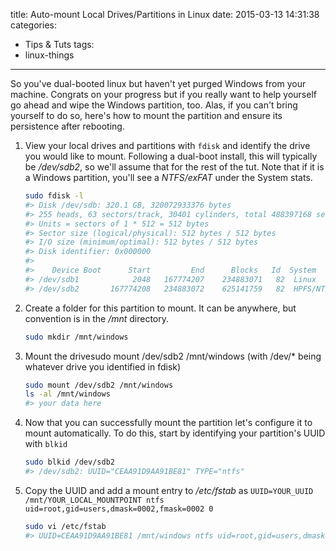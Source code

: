 title: Auto-mount Local Drives/Partitions in Linux
date: 2015-03-13 14:31:38
categories:
  - Tips & Tuts
tags:
  - linux-things
  
---
So you've dual-booted linux but haven't yet purged Windows from your machine. Congrats on your progress but if you really want to help yourself go ahead and wipe the Windows partition, too. Alas, if you can't bring yourself to do so, here's how to mount the partition and ensure its persistence after rebooting.

1. View your local drives and partitions with `fdisk` and identify the drive you would like to mount. Following a dual-boot install, this will typically be */dev/sdb2*, so we'll assume that for the rest of the tut.
Note that if it is a Windows partition, you'll see a _NTFS/exFAT_ under the System stats.
    ```bash
    sudo fdisk -l
    #> Disk /dev/sdb: 320.1 GB, 320072933376 bytes
    #> 255 heads, 63 sectors/track, 30401 cylinders, total 488397168 sectors
    #> Units = sectors of 1 * 512 = 512 bytes
    #> Sector size (logical/physical): 512 bytes / 512 bytes
    #> I/O size (minimum/optimal): 512 bytes / 512 bytes
    #> Disk identifier: 0x000000
    #> 
    #>    Device Boot      Start         End      Blocks   Id  System
    #> /dev/sdb1            2048   167774207    234883071   82  Linux
    #> /dev/sdb2       167774208   234883072    625141759   82  HPFS/NTFS/exFAT
    ```
2. Create a folder for this partition to mount. It can be anywhere, but convention is in the */mnt* directory.
    ```bash
    sudo mkdir /mnt/windows
    ```
3. Mount the drivesudo mount /dev/sdb2 /mnt/windows (with /dev/* being whatever drive you identified in fdisk) 
    ```bash
    sudo mount /dev/sdb2 /mnt/windows
    ls -al /mnt/windows
    #> your data here
    ```
4. Now that you can successfully mount the partition let's configure it to mount automatically. To do this, start by identifying your partition's UUID with `blkid`
    ```bash
    sudo blkid /dev/sdb2
    #> /dev/sdb2: UUID="CEAA91D9AA91BE81" TYPE="ntfs" 
    ```
5. Copy the UUID and add a mount entry to */etc/fstab* as `UUID=YOUR_UUID /mnt/YOUR_LOCAL_MOUNTPOINT ntfs uid=root,gid=users,dmask=0002,fmask=0002 0`
    ```bash
    sudo vi /etc/fstab 
    #> UUID=CEAA91D9AA91BE81 /mnt/windows ntfs uid=root,gid=users,dmask=0002,fmask=0002 0 0
    ```
